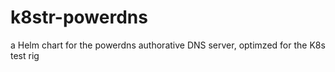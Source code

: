 # k8str-powerdns
a Helm chart for the powerdns authorative DNS server, optimzed for the K8s test rig
